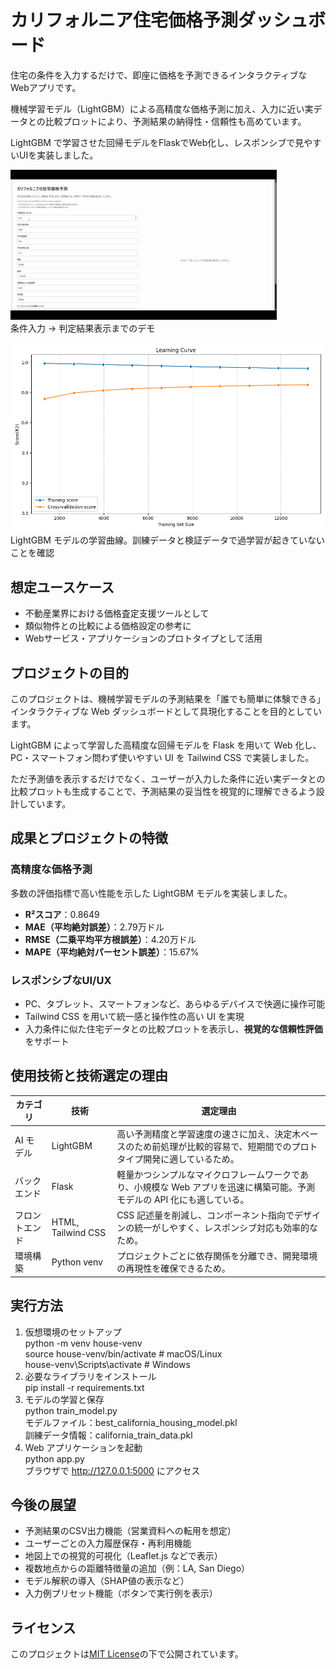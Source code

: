 # カリフォルニア住宅価格予測ダッシュボード

住宅の条件を入力するだけで、即座に価格を予測できるインタラクティブなWebアプリです。  

機械学習モデル（LightGBM）による高精度な価格予測に加え、入力に近い実データとの比較プロットにより、予測結果の納得性・信頼性も高めています。

LightGBM で学習させた回帰モデルをFlaskでWeb化し、レスポンシブで見やすいUIを実装しました。

![ダッシュボードのデモ](images/demo.gif)  
条件入力 → 判定結果表示までのデモ



![学習曲線](images/learning_curve.png)
LightGBM モデルの学習曲線。訓練データと検証データで過学習が起きていないことを確認

## 想定ユースケース

- 不動産業界における価格査定支援ツールとして  
- 類似物件との比較による価格設定の参考に  
- Webサービス・アプリケーションのプロトタイプとして活用

## プロジェクトの目的

このプロジェクトは、機械学習モデルの予測結果を「誰でも簡単に体験できる」インタラクティブな Web ダッシュボードとして具現化することを目的としています。

LightGBM によって学習した高精度な回帰モデルを Flask を用いて Web 化し、PC・スマートフォン問わず使いやすい UI を Tailwind CSS で実装しました。

ただ予測値を表示するだけでなく、ユーザーが入力した条件に近い実データとの比較プロットも生成することで、予測結果の妥当性を視覚的に理解できるよう設計しています。

## 成果とプロジェクトの特徴

### 高精度な価格予測  
多数の評価指標で高い性能を示した LightGBM モデルを実装しました。

- **R²スコア**：0.8649  
- **MAE（平均絶対誤差）**：2.79万ドル  
- **RMSE（二乗平均平方根誤差）**：4.20万ドル  
- **MAPE（平均絶対パーセント誤差）**：15.67%

### レスポンシブなUI/UX  
- PC、タブレット、スマートフォンなど、あらゆるデバイスで快適に操作可能  
- Tailwind CSS を用いて統一感と操作性の高い UI を実現  
- 入力条件に似た住宅データとの比較プロットを表示し、**視覚的な信頼性評価**をサポート

## 使用技術と技術選定の理由

| カテゴリ | 技術 | 選定理由 |
|----------------|-----------------|----------------------------|
| AI モデル | LightGBM | 高い予測精度と学習速度の速さに加え、決定木ベースのため前処理が比較的容易で、短期間でのプロトタイプ開発に適しているため。 |
| バックエンド | Flask | 軽量かつシンプルなマイクロフレームワークであり、小規模な Web アプリを迅速に構築可能。予測モデルの API 化にも適している。 |
| フロントエンド | HTML, Tailwind CSS | CSS 記述量を削減し、コンポーネント指向でデザインの統一がしやすく、レスポンシブ対応も効率的なため。 |
| 環境構築 | Python venv | プロジェクトごとに依存関係を分離でき、開発環境の再現性を確保できるため。 |

## 実行方法  
1. 仮想環境のセットアップ  
python -m venv house-venv  
source house-venv/bin/activate  # macOS/Linux  
house-venv\Scripts\activate     # Windows
2. 必要なライブラリをインストール  
pip install -r requirements.txt  
3. モデルの学習と保存  
python train_model.py  
モデルファイル：best_california_housing_model.pkl  
訓練データ情報：california_train_data.pkl  
4. Web アプリケーションを起動  
python app.py  
ブラウザで http://127.0.0.1:5000 にアクセス

## 今後の展望  
- 予測結果のCSV出力機能（営業資料への転用を想定）  
- ユーザーごとの入力履歴保存・再利用機能  
- 地図上での視覚的可視化（Leaflet.js などで表示）  
- 複数地点からの距離特徴量の追加（例：LA, San Diego）  
- モデル解釈の導入（SHAP値の表示など）  
- 入力例プリセット機能（ボタンで実行例を表示）

## ライセンス  
このプロジェクトは[MIT License](LICENSE)の下で公開されています。